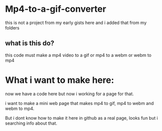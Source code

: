 # Mp4-to-a-gif-converter

this is not a project from my early gists here and i added that from my folders

## what is this do?

this code must make a mp4 video to a gif or mp4 to a webm or webm to mp4 

# What i want to make here:

now we have a code here but now i working for a page for that.

i want to make a mini web page that makes mp4 to gif, mp4 to webm and webm to mp4.

But i dont know how to make it here in github as a real page, looks fun but i searching info about that.